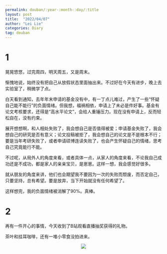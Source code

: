 ```yaml
---
permalink: douban/:year-:month-:day/:title
layout: post
title:  "2022/04/07"
author: "Lei Lie"
categories: Diary
tag: douban
---
```


# 1

晃晃悠悠，过完周四，明天周五，又是周末。

惭愧地说，始终没有把自己从放假状态里面抽出来。不过好在今天有进步，晚上去实验室了，稍微学了点。

白天看到通知，去年年末申请的基金没有中，有一丁点儿难过，产生了一些“怀疑自己能不能行”的负面情绪。但我想，福祸相依，申请上了未必是件好事。基金有论文考核要求，还得是“高水平论文”，会给人重锤压力。现在没有申请上，反而轻松自在，没有约束。

展开想想啊，和人相处失败了，我会想自己是否值得被爱；申请基金失败了，我会想自己的研究是否有意义；论文投稿被拒了，我会想自己的论文是不是根本不行；要是当年考研失败了，或者申请硕博连读失败了，也会产生怀疑自己的情绪，思考自己究竟能行不能。

不过呢，从局外人的角度来看，或者具体一点，从家人的角度来看，不论我自己成功还是不成功，都是家人的亲亲宝贝，是崽崽。这样一想，我会感觉好很多。

就从朋友的角度来讲，他们也会期望我不要因为一次的失败而颓废，而否定自己，只要坚持，总有希望。要是放弃，当下开始就没有任何希望了。

这样想完，我的负面情绪被消解了90%。真棒。

# 2

再有一件开心的事情，今天收到了B站观看直播抽奖获得的礼物。

茶叶和挂耳咖啡，还有一堆小零食没拍进来。

<div align=center><img src="../../images/img-2022-04-07/img1.webp"/></div>
